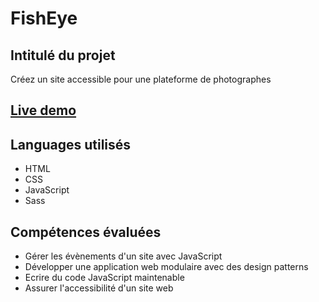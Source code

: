 # FishEye

## Intitulé du projet
Créez un site accessible pour une plateforme de photographes

## [Live demo](https://timjn-fisheye.netlify.app/)

## Languages utilisés 
 - HTML
 - CSS
 - JavaScript
 - Sass

## Compétences évaluées
- Gérer les évènements d'un site avec JavaScript
- Développer une application web modulaire avec des design patterns
- Ecrire du code JavaScript maintenable
- Assurer l'accessibilité d'un site web
